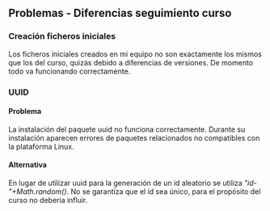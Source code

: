 ## Problemas - Diferencias seguimiento curso

### Creación ficheros iniciales
Los ficheros iniciales creados en mi equipo no son exactamente los mismos que los del curso, quizás debido a diferencias de versiones.
De momento todo va funcionando correctamente.

### UUID
#### Problema
La instalación del paquete uuid no funciona correctamente.
Durante su instalación aparecen errores de paquetes relacionados no compatibles con la plataforma Linux.
#### Alternativa
En lugar de utilizar uuid para la generación de un id aleatorio se utiliza *"id-"+Math.random()*.
No se garantiza que el id sea único, para el propósito del curso no debería influir.